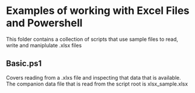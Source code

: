 # Examples of working with Excel Files and Powershell
This folder contains a collection of scripts that use sample files
to read, write and maniplulate .xlsx files
## Basic.ps1
Covers reading from a .xlxs file and inspecting that data that is available. The companion data file that is read from the script root is xlsx_sample.xlsx
